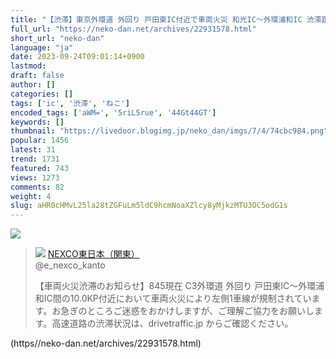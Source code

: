 ```yaml
---
title: "【渋滞】東京外環道 外回り 戸田東IC付近で車両火災 和光IC〜外環浦和IC 渋滞距離 5.0km "
full_url: "https://neko-dan.net/archives/22931578.html"
short_url: "neko-dan"
language: "ja"
date: 2023-09-24T09:01:14+0900
lastmod: 
draft: false
author: []
categories: []
tags: ['ic', '渋滞', 'ねこ']
encoded_tags: ['aWM=', '5riL5rue', '44Gt44GT']
keywords: []
thumbnail: "https://livedoor.blogimg.jp/neko_dan/imgs/7/4/74cbc984.png"
popular: 1456
latest: 31
trend: 1731
featured: 743
views: 1273
comments: 82
weight: 4
slug: aHR0cHMvL25la28tZGFuLm5ldC9hcmNoaXZlcy8yMjkzMTU3OC5odG1s
---
```


![](https://livedoor.blogimg.jp/neko_dan/imgs/7/4/74cbc984.png)

<blockquote id='twibody0yDG1Tnnse'> <p> <img src='https//livedoor.blogimg.jp/neko_dan/imgs/c/7/c71d95d5.jpg'> <a href='https//twitter.com/e_nexco_kanto/status/1705730682671321548' target='_blank'>NEXCO東日本（関東） </a><br> @e_nexco_kanto </p> <p id='twitext0yDG1Tnnse'> 【車両火災渋滞のお知らせ】845現在 C3外環道 外回り 戸田東IC～外環浦和IC間の10.0KP付近において車両火災により左側1車線が規制されています。お急ぎのところご迷惑をおかけしますが、ご理解ご協力をお願いします。高速道路の渋滞状況は、drivetraffic.jp からご確認ください。 </p> </blockquote> 

(https//neko-dan.net/archives/22931578.html)
